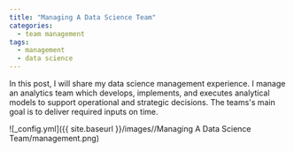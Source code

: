 ```yaml
---
title: "Managing A Data Science Team"
categories:
  - team management
tags:
  - management
  - data science
--- 
```


In this post, I will share my data science management experience. 
I manage an analytics team which 
develops, implements, and executes 
analytical models to support operational and
strategic decisions. The teams's main goal
is to deliver required inputs on time. 

![_config.yml]({{ site.baseurl }}/images//Managing A Data Science Team/management.png)

